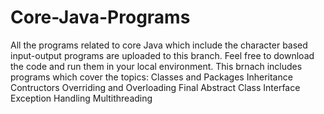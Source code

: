 # Core-Java-Programs
All the programs related to core Java which include the character based input-output programs are uploaded to this branch. Feel free to download the code and run them in your local environment.
This brnach includes programs which cover the topics:
Classes and Packages
Inheritance
Contructors
Overriding and Overloading
Final
Abstract Class
Interface
Exception Handling
Multithreading
